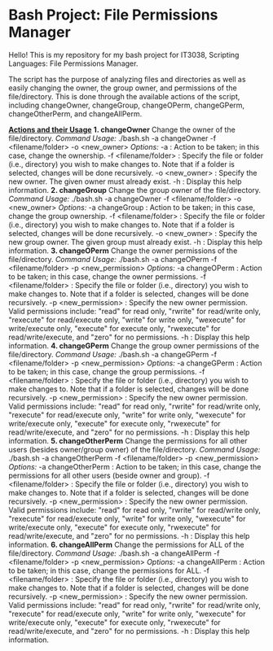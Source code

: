 # Bash Project: File Permissions Manager

Hello! This is my repository for my bash project for IT3038, Scripting Languages: File Permissions Manager.

The script has the purpose of analyzing files and directories as well as easily changing the owner, the group owner, and permissions of the file/directory. This is done through the available actions of the script, including changeOwner, changeGroup, changeOPerm, changeGPerm, changeOtherPerm, and changeAllPerm.

<ins>**Actions and their Usage**</ins>
    **1. changeOwner**
          Change the owner of the file/directory.
          *Command Usage:*
              ./bash.sh -a changeOwner -f <filename/folder> -o <new_owner>
          *Options:*
              -a : Action to be taken; in this case, change the ownership.
              -f <filename/folder> : Specify the file or folder (i.e., directory) you wish to make changes to. Note that if a folder is selected, changes will be done recursively.
              -o <new_owner> : Specify the new owner. The given owner must already exist.
              -h : Display this help information.
    **2. changeGroup**
          Change the group owner of the file/directory.
          *Command Usage:*
              ./bash.sh -a changeOwner -f <filename/folder> -o <new_owner>
          *Options:*
              -a changeGroup : Action to be taken; in this case, change the group ownership.
              -f <filename/folder> : Specify the file or folder (i.e., directory) you wish to make changes to. Note that if a folder is selected, changes will be done recursively.
              -o <new_owner> : Specify the new group owner. The given group must already exist.
              -h : Display this help information.
    **3. changeOPerm**
          Change the owner permissions of the file/directory.
          *Command Usage:*
              ./bash.sh -a changeOPerm -f <filename/folder> -p <new_permission>
          *Options:*
              -a changeOPerm : Action to be taken; in this case, change the owner permissions.
              -f <filename/folder> : Specify the file or folder (i.e., directory) you wish to make changes to. Note that if a folder is selected, changes will be done recursively.
              -p <new_permission> : Specify the new owner permission. Valid permissions include:
                    "read" for read only,
                    "rwrite" for read/write only,
                    "rexecute" for read/execute only,
                    "write" for write only,
                    "wexecute" for write/execute only,
                    "execute" for execute only,
                    "rwexecute" for read/write/execute,
                    and "zero" for no permissions.
              -h : Display this help information.
    **4. changeGPerm**
          Change the group owner permissions of the file/directory.
          *Command Usage:*
              ./bash.sh -a changeGPerm -f <filename/folder> -p <new_permission>
          *Options:*
              -a changeGPerm : Action to be taken; in this case, change the group permissions.
              -f <filename/folder> : Specify the file or folder (i.e., directory) you wish to make changes to. Note that if a folder is selected, changes will be done recursively.
              -p <new_permission> : Specify the new owner permission. Valid permissions include:
                    "read" for read only,
                    "rwrite" for read/write only,
                    "rexecute" for read/execute only,
                    "write" for write only,
                    "wexecute" for write/execute only,
                    "execute" for execute only,
                    "rwexecute" for read/write/execute,
                    and "zero" for no permissions.
              -h : Display this help information.
    **5. changeOtherPerm**
          Change the permissions for all other users (besides owner/group owner) of the file/directory.
          *Command Usage:*
              ./bash.sh -a changeOtherPerm -f <filename/folder> -p <new_permission>
          *Options:*
              -a changeOtherPerm : Action to be taken; in this case, change the permissions for all other users (beside owner and group).
              -f <filename/folder> : Specify the file or folder (i.e., directory) you wish to make changes to. Note that if a folder is selected, changes will be done recursively.
              -p <new_permission> : Specify the new owner permission. Valid permissions include:
                    "read" for read only,
                    "rwrite" for read/write only,
                    "rexecute" for read/execute only,
                    "write" for write only,
                    "wexecute" for write/execute only,
                    "execute" for execute only,
                    "rwexecute" for read/write/execute,
                    and "zero" for no permissions.
              -h : Display this help information.
    **6. changeAllPerm**
          Change the permissions for ALL of the file/directory.
          *Command Usage:*
              ./bash.sh -a changeAllPerm -f <filename/folder> -p <new_permission>
          *Options:*
              -a changeAllPerm : Action to be taken; in this case, change the permissions for ALL.
              -f <filename/folder> : Specify the file or folder (i.e., directory) you wish to make changes to. Note that if a folder is selected, changes will be done recursively.
              -p <new_permission> : Specify the new owner permission. Valid permissions include:
                    "read" for read only,
                    "rwrite" for read/write only,
                    "rexecute" for read/execute only,
                    "write" for write only,
                    "wexecute" for write/execute only,
                    "execute" for execute only,
                    "rwexecute" for read/write/execute,
                    and "zero" for no permissions.
              -h : Display this help information.
